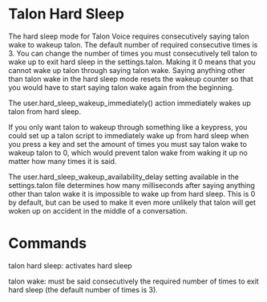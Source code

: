 # Talon Hard Sleep
The hard sleep mode for Talon Voice requires consecutively saying talon wake to wakeup talon. The default number of required consecutive times is 3. You can change the number of times you must consecutively tell talon to wake up to exit hard sleep in the settings.talon. Making it 0 means that you cannot wake up talon through saying talon wake. Saying anything other than talon wake in the hard sleep mode resets the wakeup counter so that you would have to start saying talon wake again from the beginning. 

The user.hard_sleep_wakeup_immediately() action immediately wakes up talon from hard sleep.

If you only want talon to wakeup through something like a keypress, you could set up a talon script to immediately wake up from hard sleep when you press a key and set the amount of times you must say talon wake to wakeup talon to 0, which would prevent talon wake from waking it up no matter how many times it is said.

The user.hard_sleep_wakeup_availability_delay setting available in the settings.talon file determines how many milliseconds after saying anything other than talon wake it is impossible to wake up from hard sleep. This is 0 by default, but can be used to make it even more unlikely that talon will get woken up on accident in the middle of a conversation. 

# Commands
talon hard sleep: activates hard sleep

talon wake: must be said consecutively the required number of times to exit hard sleep (the default number of times is 3). 
